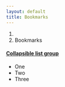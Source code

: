 ```yaml
---
layout: default
title: Bookmarks
---
```


<ol class="breadcrumb">
  <li><a href="/"><i class="fa fa-home"></i></a></li>
  <li class="active">Bookmarks</li>
</ol>

<div class="panel-group">
  <div class="panel panel-default">
    <div class="panel-heading">
      <h4 class="panel-title">
        <a data-toggle="collapse" href="#collapse1">Collapsible list group</a>
      </h4>
    </div>
    <div id="collapse1" class="panel-collapse collapse">
      <ul class="list-group">
        <li class="list-group-item">One</li>
        <li class="list-group-item">Two</li>
        <li class="list-group-item">Three</li>
      </ul>
    </div>
  </div>
</div>
